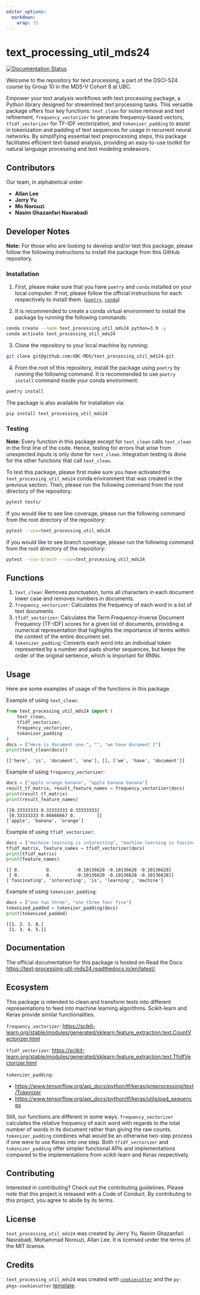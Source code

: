 ```yaml
---
editor_options: 
  markdown: 
    wrap: 72
---
```


# text_processing_util_mds24

[![Documentation
Status](https://readthedocs.org/projects/text-processing-util-mds24/badge/?version=latest)](https://text-processing-util-mds24.readthedocs.io/en/latest/?badge=latest)

Welcome to the repository for text processing, a part of the DSCI-524
course by Group 10 in the MDS-V Cohort 8 at UBC.

Empower your text analysis workflows with text processing package, a
Python library designed for streamlined text processing tasks. This
versatile package offers four key functions: `text_clean` for noise
removal and text refinement, `frequency_vectorizer` to generate
frequency-based vectors, `tfidf_vectorizer` for TF-IDF vectorization,
and `tokenizer_padding` to assist in tokenization and padding of text
sequences for usage in recurrent neural networks. By simplifying
essential text preprocessing steps, this package facilitates efficient
text-based analysis, providing an easy-to-use toolkit for natural
language processing and text modeling endeavors.

## Contributors

Our team, in alphabetical order:

-   **Allan Lee**
-   **Jerry Yu**
-   **Mo Norouzi**
-   **Nasim Ghazanfari Nasrabadi**

## Developer Notes

**Note:** For those who are looking to develop and/or test this package,
please follow the following instructions to install the package from
this GitHub repository.

### Installation

1.  First, please make sure that you have `poetry` and `conda` installed
    on your local computer. If not, please follow the official
    instructions for each respectively to install them.
    ([`poetry`](https://python-poetry.org/docs/),
    [`conda`](https://docs.conda.io/projects/miniconda/en/latest/))

2.  It is recommended to create a conda virtual environment to install
    the package by running the following commands:

``` bash
conda create --name text_processing_util_mds24 python=3.9 -y
conda activate text_processing_util_mds24
```

3.  Clone the repository to your local machine by running:

``` bash
git clone git@github.com:UBC-MDS/text_processing_util_mds24.git
```

4.  From the root of this repository, install the package using `poetry`
    by running the following command. It is recommended to use
    `poetry install` command inside your conda environment.

``` bash
poetry install
```


The package is also available for installation via:

```         
pip install text_processing_util_mds24
```

### Testing

**Note:** Every function in this package except for `text_clean` calls
`text_clean` in the first line of the code. Hence, testing for errors
that arise from unexpected inputs is only done for `text_clean`.
Integration testing is done for the other functions that call
`text_clean`.

To test this package, please first make sure you have activated the
`text_processing_util_mds24` conda environment that was created in the
previous section. Then, please run the following command from the root
directory of the repository:

``` bash
pytest tests/
```

If you would like to see line coverage, please run the following command
from the root directory of the repository:

``` bash
pytest --cov=text_processing_util_mds24
```

If you would like to see branch coverage, please run the following
command from the root directory of the repository:

``` bash
pytest --cov-branch --cov=text_processing_util_mds24
```

## Functions

1.  `text_clean`: Removes punctuation, turns all characters in each
    document lower case and removes numbers in documents.
2.  `frequency_vectorizer`: Calculates the frequency of each word in a
    list of text documents.
3.  `tfidf_vectorizer`: Calculates the Term Frequency-Inverse Document
    Frequency (TF-IDF) scores for a given list of documents, providing a
    numerical representation that highlights the importance of terms
    within the context of the entire document set.
4.  `tokenizer_padding`: Converts each word into an individual token
    represented by a number and pads shorter sequences, but keeps the
    order of the original sentence, which is important for RNNs.

## Usage

Here are some examples of usage of the functions in this package.

Example of using `text_clean`:

``` python
from text_processing_util_mds24 import (
    text_clean,
    tfidf_vectorizer,
    frequency_vectorizer,
    tokenizer_padding
)
docs = ["Here is document one.", "", "we have document 2"]
print(text_clean(docs))
```

``` text
[['here', 'is', 'document', 'one'], [], ['we', 'have', 'document']]
```

Example of using `frequency_vectorizer`:

``` python
docs = ["apple orange banana", "apple banana banana"]
result_tf_matrix, result_feature_names = frequency_vectorizer(docs)
print(result_tf_matrix)
print(result_feature_names)
```

``` text
[[0.33333333 0.33333333 0.33333333]
 [0.33333333 0.66666667 0.        ]]
['apple', 'banana', 'orange']
```

Example of using `tfidf_vectorizer`:

``` python
docs = ["machine learning is interesting", "machine learning is fascinating"]
tfidf_matrix, feature_names = tfidf_vectorizer(docs)
print(tfidf_matrix)
print(feature_names)
```

``` text
[[ 0.          0.         -0.10136628 -0.10136628 -0.10136628]
 [ 0.          0.         -0.10136628 -0.10136628 -0.10136628]]
['fascinating', 'interesting', 'is', 'learning', 'machine']
```

Example of using `tokenizer_padding`:

``` python
docs = ["one two three", "one three four five"]
tokenized_padded = tokenizer_padding(docs)
print(tokenized_padded)
```

``` text
[[1. 2. 3. 0.]
 [1. 3. 4. 5.]]
```

## Documentation

The official documentation for this package is hosted on Read the Docs:
<https://text-processing-util-mds24.readthedocs.io/en/latest/>.

## Ecosystem

This package is intended to clean and transform texts into different
representations to feed into machine learning algorithms. Scikit-learn
and Keras provide similar functionalities.

`frequency_vectorizer`:
<https://scikit-learn.org/stable/modules/generated/sklearn.feature_extraction.text.CountVectorizer.html>

`tfidf_vectorizer`:
<https://scikit-learn.org/stable/modules/generated/sklearn.feature_extraction.text.TfidfVectorizer.html>

`tokenizer_padding`:

-   <https://www.tensorflow.org/api_docs/python/tf/keras/preprocessing/text/Tokenizer>
-   <https://www.tensorflow.org/api_docs/python/tf/keras/utils/pad_sequences>

Still, our functions are different in some ways. `frequency_vectorizer`
calculates the relative frequency of each word with regards to the total
number of words in its document rather than giving the raw counts.
`tokenizer_padding` combines what would be an otherwise two-step process
if one were to use Keras into one step. Both `tfidf_vectorizer` and
`tokenizer_padding` offer simpler functional APIs and implementations
compared to the implementations from scikit-learn and Keras
respectively.

## Contributing

Interested in contributing? Check out the contributing guidelines.
Please note that this project is released with a Code of Conduct. By
contributing to this project, you agree to abide by its terms.

## License

`text_processing_util_mds24` was created by Jerry Yu, Nasim Ghazanfari
Nasrabadi, Mohammad Norouzi, Allan Lee. It is licensed under the terms
of the MIT license.

## Credits

`text_processing_util_mds24` was created with
[`cookiecutter`](https://cookiecutter.readthedocs.io/en/latest/) and the
`py-pkgs-cookiecutter`
[template](https://github.com/py-pkgs/py-pkgs-cookiecutter).
